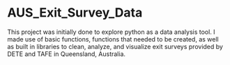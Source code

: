 # AUS_Exit_Survey_Data
This project was initially done to explore python as a data analysis tool. I made use of basic functions, functions that needed to be created, as well as built in libraries to clean, analyze, and visualize exit surveys provided by DETE and TAFE in Queensland, Australia. 
